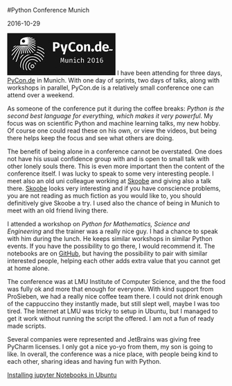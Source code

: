 #Python Conference Munich

2016-10-29

<!--- tags: python -->

[![@left@](blog/images/pyconde.jpg)](http://pycon.de) I have been attending for three days, [PyCon.de](http://www.pymunich.com/) in Munich. With one day of sprints, two days of talks, along with workshops in parallel, PyCon.de is a relatively small conference one can attend over a weekend.

As someone of the conference put it during the coffee breaks: *Python is the second best language for everything, which makes it very powerful*. My focus was on scientific Python and machine learning talks, my new hobby. Of course one could read these on his own, or view the videos, but being there helps keep the focus and see what others are doing.

The benefit of being alone in a conference cannot be overstated. One does not have his usual confidence group with and is open to small talk with other lonely souls there. This is even more important then the content of the conference itself. I was lucky to speak to some very interesting people. I meet also an old uni colleague working at [Skoobe](https://www.skoobe.de/) and giving also a talk there. [Skoobe](https://www.skoobe.de/) looks very interesting and if you have conscience problems, you are not reading as much fiction as you would like to, you should definitively give Skoobe a try. I used also the chance of being in Munich to meet with an old friend living there.

I attended a workshop on *Python for Mathematics, Science and Engineering* and the trainer was a really nice guy. I had a chance to speak with him during the lunch. He keeps similar workshops in similar Python events. If you have the possibility to go there, I would recommend it. The notebooks are on [GitHub](https://github.com/caichinger/slides), but having the possibility to pair with similar interested people, helping each other adds extra value that you cannot get at home alone. 

The conference was at LMU Institute of Computer Science, and the the food was fully ok and more that enough for everyone. With kind support from ProSieben, we had a really nice coffee team there. I could not drink enough of the cappuccino they instantly made, but still slept well, maybe I was too tired. The Internet at LMU was tricky to setup in Ubuntu, but I managed to get it work without running the script the offered. I am not a fun of ready made scripts.

Several companies were represented and JetBrains was giving free PyCharm licenses. I only got a nice yo-yo from them, my son is going to like. In overall, the conference was a nice place, with people being kind to each other, sharing ideas and having fun with Python.

<ins class='nfooter'><a rel='next' id='fnext' href='#blog/2016/2016-10-28-Installing-jupyter-Notebooks-in-Ubuntu.md'>Installing jupyter Notebooks in Ubuntu</a></ins>
